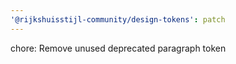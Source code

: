 ```yaml
---
'@rijkshuisstijl-community/design-tokens': patch
---
```


chore: Remove unused deprecated paragraph token
